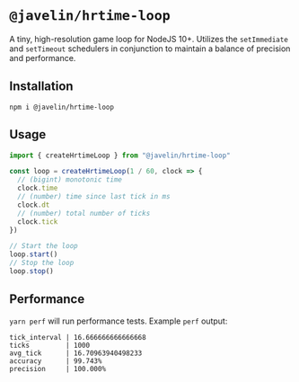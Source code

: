 # `@javelin/hrtime-loop`

A tiny, high-resolution game loop for NodeJS 10+. Utilizes the `setImmediate` and `setTimeout` schedulers in conjunction to maintain a balance of precision and performance.

## Installation

```
npm i @javelin/hrtime-loop
```

## Usage

```ts
import { createHrtimeLoop } from "@javelin/hrtime-loop"

const loop = createHrtimeLoop(1 / 60, clock => {
  // (bigint) monotonic time
  clock.time
  // (number) time since last tick in ms
  clock.dt
  // (number) total number of ticks
  clock.tick
})

// Start the loop
loop.start()
// Stop the loop
loop.stop()
```

## Performance

`yarn perf` will run performance tests. Example `perf` output:

```
tick_interval | 16.666666666666668
ticks         | 1000
avg_tick      | 16.70963940498233
accuracy      | 99.743%
precision     | 100.000%
```